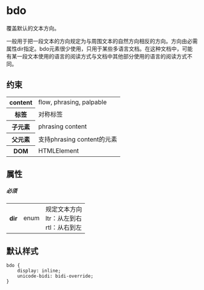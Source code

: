 # bdo

覆盖默认的文本方向。

一般用于把一段文本的方向规定为与周围文本的自然方向相反的方向。方向由必需属性dir指定。bdo元素很少使用，只用于某些多语言文档。在这种文档中，可能有某一段文本使用的语言的阅读方式与文档中其他部分使用的语言的阅读方式不同。

## 约束

<table>
<tr>
    <th>content</th>
    <td>flow, phrasing, palpable</td>
</tr>
<tr>
    <th>标签</th>
    <td>对称标签</td>
</tr>
<tr>
    <th>子元素</th>
    <td>phrasing content</td>
</tr>
<tr>
    <th>父元素</th>
    <td>支持phrasing content的元素</td>
</tr>
<tr>
    <th>DOM</th>
    <td>HTMLElement</td>
</tr>
</table>

## 属性

##### 必须
<table>
<tr>
    <th>dir</th>
    <td>enum</td>
    <td>规定文本方向
        <br/>ltr：从左到右
        <br/>rtl：从右到左
    </td>
</tr>
</table>

## 默认样式

```
bdo {
    display: inline;
    unicode-bidi: bidi-override;
}
```